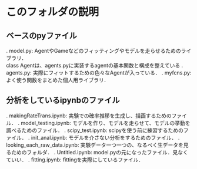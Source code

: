 # このフォルダの説明
## ベースのpyファイル
. model.py: AgentやGameなどのフィッティングやモデルを走らせるためのライブラリ．  
class Agentは、agents.pyに実装するagentの基本関数と構成を整えている
. agents.py: 実際にフィットするための色々なAgentが入っている．
. myfcns.py: よく使う関数をまとめた個人用ライブラリ．

## 分析をしているipynbのファイル
. makingRateTrans.ipynb: 実験での確率推移を生成し、描画するためのファイル．
. model_testing.ipynb: モデルを作り、モデルを走らせて、モデルの挙動を調べるためのファイル．
. scipy_test.ipynb: scipyを使う前に練習するためのファイル．
. init_anal.ipynb: モデルを介さない分析をするためのファイル．
. looking_each_raw_data.ipynb: 実験データ一つ一つの、なるべく生データを見るためのフォルダ．
. Untitled.ipynb: model.pyの元になったファイル．見なくていい．
. fitting.ipynb: fittingを実際にしているファイル．
